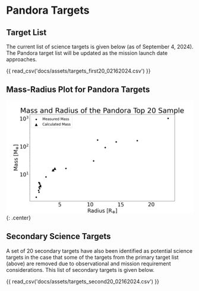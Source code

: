# Pandora Targets

## Target List
The current list of science targets is given below (as of September 4, 2024). The Pandora target list will be updated as the mission launch date approaches.

{{ read_csv('docs/assets/targets_first20_02162024.csv') }}

## Mass-Radius Plot for Pandora Targets

![](assets/M-R_targets2024.png){: .center}

## Secondary Science Targets
A set of 20 secondary targets have also been identified as potential science targets in the case that some of the targets from the primary target list (above) are removed due to observational and mission requirement considerations. This list of secondary targets is given below.

{{ read_csv('docs/assets/targets_second20_02162024.csv') }}
